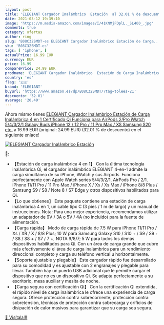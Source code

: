 ```yaml
---
layout: post
title: 'ELEGIANT Cargador Inalámbrico  Estación  al 32.01 % de descuento'
date: 2021-03-12 19:39:10
image: 'https://m.media-amazon.com/images/I/41KNMjFDplL._SL400_.jpg'
comments: true
category: ofertas
author: ring
slug: 'B08C32SMDT-es ELEGIANT Cargador Inalámbrico Estación de Carga...'
sku: 'B08C32SMDT-es'
tags: [ 'iphone', ]
actualPrice: 16.99 EUR
currency: EUR
price: 16.99
comparePrice: 24.99 EUR
prodname: 'ELEGIANT Cargador Inalámbrico  Estación de Carga Inalámbrica 4 en 1 Certificado Qi  Funciona para AirPods 2/Pro  iWatch 5/4/3/2/1  Galaxy Buds  iPhone 12 / 12 Pro / 11 Pro Max / XS  Samsung S20  etc.'
country: 'es'
flag: '🇪🇸'
brand: 'ELEGIANT'
buyurl: 'https://www.amazon.es/dp/B08C32SMDT/?tag=tolees-21'
descuento: '32.01'
average: '20.49'
---
```


Ahora mismo tienes [ELEGIANT Cargador Inalámbrico  Estación de Carga Inalámbrica 4 en 1 Certificado Qi  Funciona para AirPods 2/Pro  iWatch 5/4/3/2/1  Galaxy Buds  iPhone 12 / 12 Pro / 11 Pro Max / XS  Samsung S20  etc.](https://www.amazon.es/dp/B08C32SMDT/?tag=tolees-21) a 16.99 EUR (original: 24.99 EUR) (32.01 %  de descuento) en el siguiente enlace!

[![ELEGIANT Cargador Inalámbrico  Estación ](https://m.media-amazon.com/images/I/41KNMjFDplL._SL400_.jpg)](https://www.amazon.es/dp/B08C32SMDT/?tag=tolees-21)

🔎:

- 【Estación de carga inalámbrica 4 en 1】 Con la última tecnología inalámbrica Qi, el cargador inalámbrico ELEGIANT 4-en-1 admite la carga simultánea de su iPhone, iWatch y sus Airpods. Funciona perfectamente con Apple Watch series 5/4/3/2/1, AirPods Pro / 2/1, iPhone 11/11 Pro / 11 Pro Max / iPhone X / Xs / Xs Max / iPhone 8/8 Plus / Samsung S9 / S8 / Note 8 / S7 Edge y otros dispositivos habilitados para Qi.
- 【Lo que obtienes】 Este paquete contiene una estación de carga inalámbrica 4 en 1, un cable tipo C (3 pies / 1 m de largo) y un manual de instrucciones. Nota: Para una mejor experiencia, recomendamos utilizar un adaptador de 9V / 3A o 5V / 4A (no incluido) para la fuente de alimentación.
- 【Carga rápida】 Modo de carga rápida de 7.5 W para iPhone 11/11 Pro / Xs / XR / X / 8/8 Plus; 10 W para Samsung Galaxy S10 / S10 + / S9 / S9 + / S8 / S8 + / S7 / 7 +, NOTA 9/8/7; 5 W para todos los demás dispositivos habilitados para Qi. Con un área de carga grande que cubre más efectivamente el área de carga inalámbrica para un rendimiento direccional completo y carga su teléfono vertical u horizontalmente.
- 【Soporte ajustable y plegable】 Este cargador rápido fue desarrollado para su comodidad y es ajustable con 2 engranajes y plegable para llevar. También hay un puerto USB adicional que le permite cargar el dispositivo que no es un dispositivo Qi. Se adapta perfectamente a su escritorio, mesa auxiliar y mesita de noche.
- 【Carga segura con certificación Qi】 Con la certificación Qi extendida, el rápido nivel de carga inalámbrica le ofrece una experiencia de carga segura. Ofrece protección contra sobrecorriente, protección contra sobretensión, técnicas de protección contra sobrecarga y orificios de disipación de calor masivos para garantizar que su carga sea segura.

[🛒 Visítala!!!](https://www.amazon.es/dp/B08C32SMDT/?tag=tolees-21)
